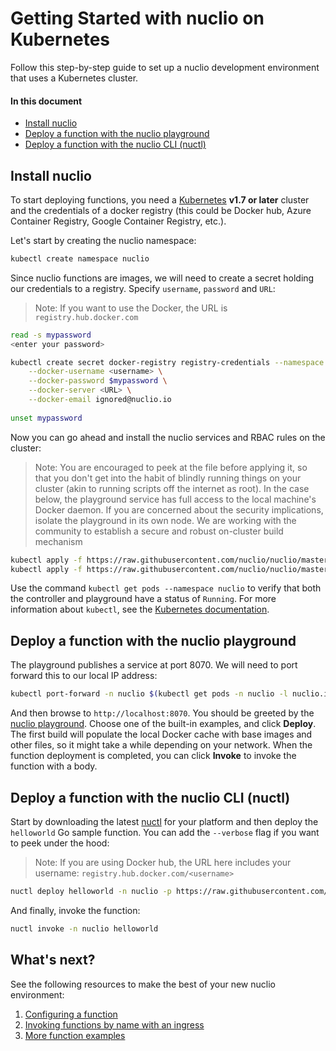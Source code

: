 # Getting Started with nuclio on Kubernetes

Follow this step-by-step guide to set up a nuclio development environment that uses a Kubernetes cluster.

#### In this document

- [Install nuclio](#install-nuclio)
- [Deploy a function with the nuclio playground](#deploy-a-function-with-the-nuclio-playground)
- [Deploy a function with the nuclio CLI (nuctl)](#deploy-a-function-with-the-nuclio-cli-nuctl)

## Install nuclio

To start deploying functions, you need a [Kubernetes](https://kubernetes.io) **v1.7 or later** cluster and the credentials of a docker registry (this could be Docker hub, Azure Container Registry, Google Container Registry, etc.). 

Let's start by creating the nuclio namespace:

```sh
kubectl create namespace nuclio
```

Since nuclio functions are images, we will need to create a secret holding our credentials to a registry. Specify `username`, `password` and `URL`:
> Note: If you want to use the Docker, the URL is `registry.hub.docker.com`

```sh
read -s mypassword
<enter your password>

kubectl create secret docker-registry registry-credentials --namespace nuclio \
    --docker-username <username> \
    --docker-password $mypassword \
    --docker-server <URL> \
    --docker-email ignored@nuclio.io
    
unset mypassword
```

Now you can go ahead and install the nuclio services and RBAC rules on the cluster:
> Note: You are encouraged to peek at the file before applying it, so that you don't get into the habit of blindly running things on your cluster (akin to running scripts off the internet as root). In the case below, the playground service has full access to the local machine's Docker daemon. If you are concerned about the security implications, isolate the playground in its own node. We are working with the community to establish a secure and robust on-cluster build mechanism

```sh
kubectl apply -f https://raw.githubusercontent.com/nuclio/nuclio/master/hack/k8s/resources/nuclio-rbac.yaml
kubectl apply -f https://raw.githubusercontent.com/nuclio/nuclio/master/hack/k8s/resources/nuclio.yaml
```

Use the command `kubectl get pods --namespace nuclio` to verify that both the controller and playground have a status of `Running`. For more information about `kubectl`, see the [Kubernetes documentation](https://kubernetes.io/docs/user-guide/kubectl-overview/).

## Deploy a function with the nuclio playground

The playground publishes a service at port 8070. We will need to port forward this to our local IP address:

```sh
kubectl port-forward -n nuclio $(kubectl get pods -n nuclio -l nuclio.io/app=playground -o jsonpath='{.items[0].metadata.name}') 8070:8070
```

And then browse to `http://localhost:8070`. You should be greeted by the [nuclio playground](/README.md#playground). Choose one of the built-in examples, and click **Deploy**. The first build will populate the local Docker cache with base images and other files, so it might take a while depending on your network. When the function deployment is completed, you can click **Invoke** to invoke the function with a body.

## Deploy a function with the nuclio CLI (nuctl)

Start by downloading the latest [nuctl](https://github.com/nuclio/nuclio/releases) for your platform and then deploy the `helloworld` Go sample function. You can add the `--verbose` flag if you want to peek under the hood:
> Note: If you are using Docker hub, the URL here includes your username: `registry.hub.docker.com/<username>`

```sh
nuctl deploy helloworld -n nuclio -p https://raw.githubusercontent.com/nuclio/nuclio/master/hack/examples/golang/helloworld/helloworld.go --registry <URL>
```

And finally, invoke the function:

```sh
nuctl invoke -n nuclio helloworld
```

## What's next?

See the following resources to make the best of your new nuclio environment:

1. [Configuring a function](/docs/concepts/configuring-a-function.md)
2. [Invoking functions by name with an ingress](/docs/concepts/k8s/function-ingress.md)
3. [More function examples](/hack/examples/README.md)
